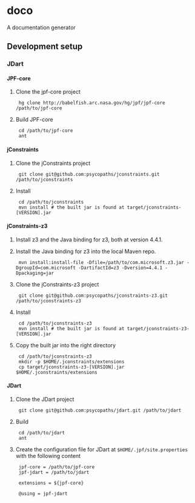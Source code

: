 # doco
A documentation generator

## Development setup
### JDart
#### JPF-core
1) Clone the jpf-core project

        hg clone http://babelfish.arc.nasa.gov/hg/jpf/jpf-core /path/to/jpf-core

2) Build JPF-core

        cd /path/to/jpf-core
        ant

#### jConstraints
1) Clone the jConstraints project

        git clone git@github.com:psycopaths/jconstraints.git /path/to/jconstraints

2) Install

        cd /path/to/jconstraints
        mvn install # the built jar is found at target/jconstraints-[VERSION].jar

#### jConstraints-z3
1) Install z3 and the Java binding for z3, both at version 4.4.1.
2) Install the Java binding for z3 into the local Maven repo.

        mvn install:install-file -Dfile=/path/to/com.microsoft.z3.jar -DgroupId=com.microsoft -DartifactId=z3 -Dversion=4.4.1 -Dpackaging=jar

3) Clone the jConstraints-z3 project

        git clone git@github.com:psycopaths/jconstraints-z3.git /path/to/jconstraints-z3

4) Install

        cd /path/to/jconstraints-z3
        mvn install # the built jar is found at target/jconstraints-z3-[VERSION].jar

5) Copy the built jar into the right directory

        cd /path/to/jconstraints-z3
        mkdir -p $HOME/.jconstraints/extensions
        cp target/jconstraints-z3-[VERSION].jar $HOME/.jconstraints/extensions

#### JDart
1) Clone the JDart project

        git clone git@github.com:psycopaths/jdart.git /path/to/jdart

2) Build

        cd /path/to/jdart
        ant

3) Create the configuration file for JDart at `$HOME/.jpf/site.properties` with the following content

        jpf-core = /path/to/jpf-core
        jpf-jdart = /path/to/jdart

        extensions = ${jpf-core}

        @using = jpf-jdart
